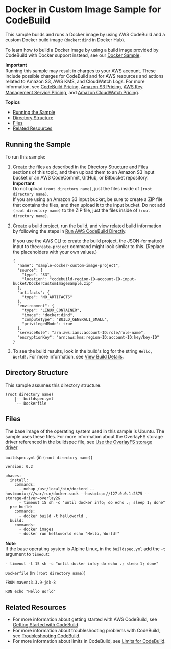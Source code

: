 # Docker in Custom Image Sample for CodeBuild<a name="sample-docker-custom-image"></a>

This sample builds and runs a Docker image by using AWS CodeBuild and a custom Docker build image \(`docker:dind` in Docker Hub\)\. 

To learn how to build a Docker image by using a build image provided by CodeBuild with Docker support instead, see our [Docker Sample](sample-docker.md)\.

**Important**  
Running this sample may result in charges to your AWS account\. These include possible charges for CodeBuild and for AWS resources and actions related to Amazon S3, AWS KMS, and CloudWatch Logs\. For more information, see [CodeBuild Pricing](http://aws.amazon.com/codebuild/pricing), [Amazon S3 Pricing](http://aws.amazon.com/s3/pricing), [AWS Key Management Service Pricing](http://aws.amazon.com/kms/pricing), and [Amazon CloudWatch Pricing](http://aws.amazon.com/cloudwatch/pricing)\.

**Topics**
+ [Running the Sample](#sample-docker-custom-image-running)
+ [Directory Structure](#sample-docker-custom-image-dir)
+ [Files](#sample-docker-custom-image-files)
+ [Related Resources](#w13aac11c41c32c17)

## Running the Sample<a name="sample-docker-custom-image-running"></a>

To run this sample:

1. Create the files as described in the Directory Structure and Files sections of this topic, and then upload them to an Amazon S3 input bucket or an AWS CodeCommit, GitHub, or Bitbucket repository\. 
**Important**  
Do not upload `(root directory name)`, just the files inside of `(root directory name)`\.   
If you are using an Amazon S3 input bucket, be sure to create a ZIP file that contains the files, and then upload it to the input bucket\. Do not add `(root directory name)` to the ZIP file, just the files inside of `(root directory name)`\.

1. Create a build project, run the build, and view related build information by following the steps in [Run AWS CodeBuild Directly](how-to-run.md)\.

   If you use the AWS CLI to create the build project, the JSON\-formatted input to the`create-project` command might look similar to this\. \(Replace the placeholders with your own values\.\)

   ```
   {
     "name": "sample-docker-custom-image-project",
     "source": {
       "type": "S3",
       "location": "codebuild-region-ID-account-ID-input-bucket/DockerCustomImageSample.zip"
     },
     "artifacts": {
       "type": "NO_ARTIFACTS"
     },
     "environment": {
       "type": "LINUX_CONTAINER",
       "image": "docker:dind",
       "computeType": "BUILD_GENERAL1_SMALL",
       "privilegedMode": true
     },
     "serviceRole": "arn:aws:iam::account-ID:role/role-name",
     "encryptionKey": "arn:aws:kms:region-ID:account-ID:key/key-ID"
   }
   ```

1. To see the build results, look in the build's log for the string `Hello, World!`\. For more information, see [View Build Details](view-build-details.md)\.

## Directory Structure<a name="sample-docker-custom-image-dir"></a>

This sample assumes this directory structure\.

```
(root directory name)
    |-- buildspec.yml
    `-- Dockerfile
```

## Files<a name="sample-docker-custom-image-files"></a>

The base image of the operating system used in this sample is Ubuntu\. The sample uses these files\. For more information about the OverlayFS storage driver referenced in the buildspec file, see [Use the OverlayFS storage driver](https://docs.docker.com/storage/storagedriver/overlayfs-driver/)\.

`buildspec.yml` \(in `(root directory name)`\)

```
version: 0.2

phases:
  install:
    commands:
      - nohup /usr/local/bin/dockerd --host=unix:///var/run/docker.sock --host=tcp://127.0.0.1:2375 --storage-driver=overlay2&
      - timeout 15 sh -c "until docker info; do echo .; sleep 1; done"
  pre_build:
    commands:
      - docker build -t helloworld .
  build:
    commands:
      - docker images
      - docker run helloworld echo "Hello, World!"
```

**Note**  
 If the base operating system is Alpine Linux, in the `buildspec.yml` add the `-t` argument to `timeout`:   

```
- timeout -t 15 sh -c "until docker info; do echo .; sleep 1; done"
```

`Dockerfile` \(in `(root directory name)`\)

```
FROM maven:3.3.9-jdk-8
 
RUN echo "Hello World"
```

## Related Resources<a name="w13aac11c41c32c17"></a>
+ For more information about getting started with AWS CodeBuild, see [Getting Started with CodeBuild](getting-started.md)\.
+ For more information about troubleshooting problems with CodeBuild, see [Troubleshooting CodeBuild](troubleshooting.md)\.
+ For more information about limits in CodeBuild, see [Limits for CodeBuild](limits.md)\.